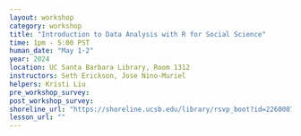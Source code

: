 ```yaml
---
layout: workshop
category: workshop
title: "Introduction to Data Analysis with R for Social Science"
time: 1pm - 5:00 PST
human_date: "May 1-2"
year: 2024
location: UC Santa Barbara Library, Room 1312
instructors: Seth Erickson, Jose Nino-Muriel
helpers: Kristi Liu
pre_workshop_survey: 
post_workshop_survey: 
shoreline_url: "https://shoreline.ucsb.edu/library/rsvp_boot?id=2260007"
lesson_url: ""
---
```

